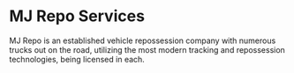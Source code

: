 # MJ Repo Services

MJ Repo is an established vehicle repossession company with numerous trucks out on the road, utilizing the most modern tracking and repossession technologies, being licensed in each.